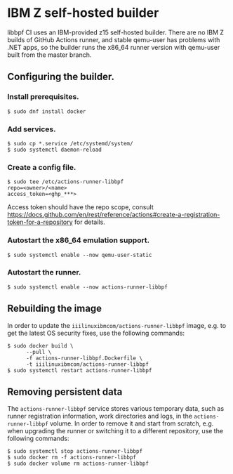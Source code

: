 # IBM Z self-hosted builder

libbpf CI uses an IBM-provided z15 self-hosted builder. There are no IBM Z
builds of GitHub Actions runner, and stable qemu-user has problems with .NET
apps, so the builder runs the x86_64 runner version with qemu-user built from
the master branch.

## Configuring the builder.

### Install prerequisites.

```
$ sudo dnf install docker
```

### Add services.

```
$ sudo cp *.service /etc/systemd/system/
$ sudo systemctl daemon-reload
```

### Create a config file.

```
$ sudo tee /etc/actions-runner-libbpf
repo=<owner>/<name>
access_token=<ghp_***>
```

Access token should have the repo scope, consult
https://docs.github.com/en/rest/reference/actions#create-a-registration-token-for-a-repository
for details.

### Autostart the x86_64 emulation support.

```
$ sudo systemctl enable --now qemu-user-static
```

### Autostart the runner.

```
$ sudo systemctl enable --now actions-runner-libbpf
```

## Rebuilding the image

In order to update the `iiilinuxibmcom/actions-runner-libbpf` image, e.g. to
get the latest OS security fixes, use the following commands:

```
$ sudo docker build \
      --pull \
      -f actions-runner-libbpf.Dockerfile \
      -t iiilinuxibmcom/actions-runner-libbpf
$ sudo systemctl restart actions-runner-libbpf
```

## Removing persistent data

The `actions-runner-libbpf` service stores various temporary data, such as
runner  registration information, work directories and logs, in the
`actions-runner-libbpf` volume. In order to remove it and start from scratch,
e.g. when upgrading the runner or switching it to a different repository, use
the following commands:

```
$ sudo systemctl stop actions-runner-libbpf
$ sudo docker rm -f actions-runner-libbpf
$ sudo docker volume rm actions-runner-libbpf
```
